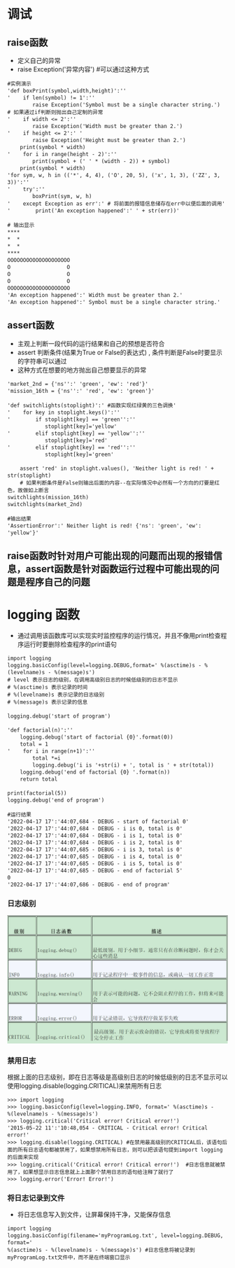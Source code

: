 # 调试
## raise函数
- 定义自己的异常
- raise Exception('异常内容') #可以通过这种方式

```python{.line-numbers}
#实例演示
'def boxPrint(symbol,width,height)':''
'    if len(symbol) != 1':''
        raise Exception('Symbol must be a single character string.')  # 如果通过if判断则抛出自己定制的异常
'    if width <= 2':''
        raise Exception('Width must be greater than 2.')
'    if height <= 2':' '
        raise Exception('Height must be greater than 2.') 
    print(symbol * width)
'    for i in range(height - 2)':''
        print(symbol + (' ' * (width - 2)) + symbol)
    print(symbol * width)
'for sym, w, h in (('*', 4, 4), ('O', 20, 5), ('x', 1, 3), ('ZZ', 3, 3))':''
'    try':''
        boxPrint(sym, w, h) 
'    except Exception as err':' # 将前面的报错信息储存在err中以便后面的调用'
'        print('An exception happened':' ' + str(err))'

# 输出显示
****
*  *
*  *
****
OOOOOOOOOOOOOOOOOOOO
O                  O
O                  O
O                  O
OOOOOOOOOOOOOOOOOOOO
'An exception happened':' Width must be greater than 2.'
'An exception happened':' Symbol must be a single character string.'
```

## assert函数
- 主观上判断一段代码的运行结果和自己的预想是否符合
- assert 判断条件(结果为True or False的表达式) , 条件判断是False时要显示的字符串可以通过
- 这种方式在想要的地方抛出自己想要显示的异常

```py{.line-numbers}
'market_2nd = {'ns'':' 'green', 'ew': 'red'}'
'mission_16th = {'ns'':' 'red', 'ew': 'green'}'

'def switchlights(stoplight)':' #函数实现红绿黄的三色调换'
'    for key in stoplight.keys()':''
'        if stoplight[key] == 'green'':''
            stoplight[key]='yellow'
'        elif stoplight[key] == 'yellow'':''
            stoplight[key]='red'
'        elif stoplight[key] == 'red'':''
            stoplight[key]='green'

    assert 'red' in stoplight.values(), 'Neither light is red! ' + str(stoplight)
    # 如果判断条件是False则输出后面的内容--在实际情况中必然有一个方向的灯要是红色，故做如上断言
switchlights(mission_16th)  
switchlights(market_2nd)

#输出结果
'AssertionError':' Neither light is red! {'ns': 'green', 'ew': 'yellow'}'
```

## raise函数时针对用户可能出现的问题而出现的报错信息，assert函数是针对函数运行过程中可能出现的问题是程序自己的问题

# logging 函数
- 通过调用该函数库可以实现实时监控程序的运行情况，并且不像用print检查程序运行时要删除检查程序的print语句
```py{.line-numbers}
import logging
logging.basicConfig(level=logging.DEBUG,format=' %(asctime)s - %(levelname)s - %(message)s')
# level 表示日志的级别，在调用高级别日志的时候低级别的日志不显示
# %(asctime)s 表示记录的时间
# %(levelname)s 表示记录的日志级别
# %(message)s 表示记录的信息

logging.debug('start of program')

'def factorial(n)':''
    logging.debug('start of factorial {0}'.format(0))
    total = 1
'    for i in range(n+1)':''
        total *=i
        logging.debug('i is '+str(i) + ', total is ' + str(total))
    logging.debug('end of factorial {0} '.format(n))
    return total

print(factorial(5))
logging.debug('end of program')

#运行结果
'2022-04-17 17':'44:07,684 - DEBUG - start of factorial 0'
'2022-04-17 17':'44:07,684 - DEBUG - i is 0, total is 0'
'2022-04-17 17':'44:07,684 - DEBUG - i is 1, total is 0'
'2022-04-17 17':'44:07,684 - DEBUG - i is 2, total is 0'
'2022-04-17 17':'44:07,685 - DEBUG - i is 3, total is 0'
'2022-04-17 17':'44:07,685 - DEBUG - i is 4, total is 0'
'2022-04-17 17':'44:07,685 - DEBUG - i is 5, total is 0'
'2022-04-17 17':'44:07,685 - DEBUG - end of factorial 5'
0
'2022-04-17 17':'44:07,686 - DEBUG - end of program'

```
### 日志级别
![日志级别](.\日志级别.jpg)

### 禁用日志
根据上面的日志级别，即在日志等级是高级别日志的时候低级别的日志不显示可以使用logging.disable(logging.CRITICAL)来禁用所有日志
```py{.line-numbers}
>>> import logging
>>> logging.basicConfig(level=logging.INFO, format=' %(asctime)s -
%(levelname)s - %(message)s')
>>> logging.critical('Critical error! Critical error!')
'2015-05-22 11':'10:48,054 - CRITICAL - Critical error! Critical error!'
>>> logging.disable(logging.CRITICAL) #在禁用最高级别的CRITICAL后，该语句后面的所有日志语句都被禁用了，如果想禁用所有日志，则可以把该语句提到import logging的后面来实现
>>> logging.critical('Critical error! Critical error!')  #日志信息就被禁用了，如果想显示日志信息就上上面那个禁用日志的语句给注释了就行了
>>> logging.error('Error! Error!')
```

### 将日志记录到文件
- 将日志信息写入到文件，让屏幕保持干净，又能保存信息

```py{.line-numbers}
import logging
logging.basicConfig(filename='myProgramLog.txt', level=logging.DEBUG, format='
%(asctime)s - %(levelname)s - %(message)s') #日志信息将被记录到myProgramLog.txt文件中，而不是在终端窗口显示
```




